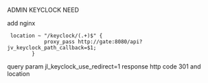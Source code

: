 
ADMIN KEYCLOCK NEED

add nginx
```
 location ~ "/keyclock/(.+)$" {
            proxy_pass http://gate:8080/api?jv_keyclock_path_callback=$1;
        }
```

query param jl_keyclock_use_redirect=1 response http code 301 and location